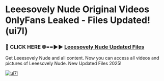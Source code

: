 # Leeesovely Nude Original Videos 0nlyFans Leaked - Files Updated! (ui7l)

<h3>🔴 CLICK HERE 🌐==►► <a href="https://tinyurl.com/y5r63du9" rel="nofollow">Leeesovely Nude Updated Files</a></h3>

Get Leeesovely Nude and all content. Now you can access all videos and pictures of Leeesovely Nude. New Updated Files 2025!

[![ui7l](https://i.imgur.com/UVo9nyh.gif)](https://tinyurl.com/y5r63du9)